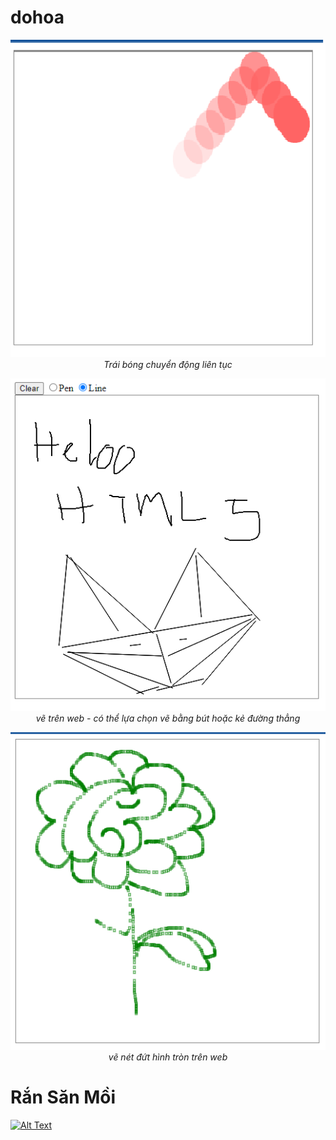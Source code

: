 # dohoa
<!-- - bài tập đồ hoạ, sử dụng canva, html5,javascript, một số app ide hõ trợ vẽ hình bằng code -->

<p align="center">
  <img src="pic/bongchuyendong2.png" width=600><br/>
  <i> Trái bóng chuyển động liên tục</i>
</p>

<p align="center">
  <img src="pic/vetrenweb.png" width=600><br/>
  <i>vẽ trên web - có thể lựa chọn vẽ bằng bút hoặc kẻ đường thẳng</i>
</p>

<p align="center">
  <img src="pic/vetrenweb2.png" width=600><br/>
  <i>vẽ nét đứt hình tròn trên web</i>
</p>


# Rắn Săn Mồi
[![Alt Text](https://img.youtube.com/vi/5BzDX5n4RuA/0.jpg)](https://www.youtube.com/watch?v=5BzDX5n4RuA)

